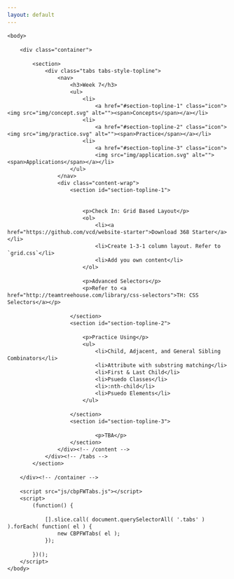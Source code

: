 ```yaml
---
layout: default
---
```


	<body>

		<div class="container">

			<section>
				<div class="tabs tabs-style-topline">
					<nav>
						<h3>Week 7</h3>
						<ul>
							<li>
								<a href="#section-topline-1" class="icon"><img src="img/concept.svg" alt=""><span>Concepts</span></a></li>
							<li>
								<a href="#section-topline-2" class="icon"><img src="img/practice.svg" alt=""><span>Practice</span></a></li>
							<li>
								<a href="#section-topline-3" class="icon">
								<img src="img/application.svg" alt=""><span>Applications</span></a></li>
						</ul>
					</nav>
					<div class="content-wrap">
						<section id="section-topline-1">
							

							<p>Check In: Grid Based Layout</p>
							<ol>
								<li><a href="https://github.com/vcd/website-starter">Download 368 Starter</a></li>
								<li>Create 1-3-1 column layout. Refer to `grid.css`</li>
								<li>Add you own content</li>
							</ol>
							
							<p>Advanced Selectors</p>
							<p>Refer to <a href="http://teamtreehouse.com/library/css-selectors">TH: CSS Selectors</a></p>

						</section>
						<section id="section-topline-2">
							
							<p>Practice Using</p>	
							<ul>
								<li>Child, Adjacent, and General Sibling Combinators</li>
								<li>Attribute with substring matching</li>
								<li>First & Last Child</li>
								<li>Psuedo Classes</li>
								<li>:nth-child</li>
								<li>Psuedo Elements</li>
							</ul>

						</section>
						<section id="section-topline-3">

								<p>TBA</p>
						</section>
					</div><!-- /content -->
				</div><!-- /tabs -->
			</section>

		</div><!-- /container -->

		<script src="js/cbpFWTabs.js"></script>
		<script>
			(function() {

				[].slice.call( document.querySelectorAll( '.tabs' ) ).forEach( function( el ) {
					new CBPFWTabs( el );
				});

			})();
		</script>
	</body>
</html>
